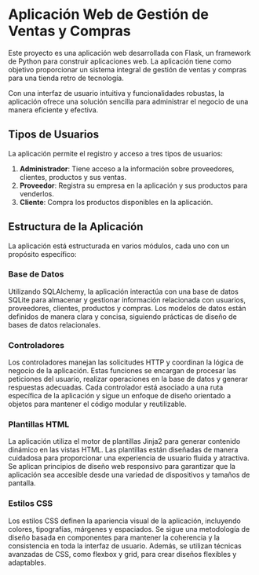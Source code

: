 # Aplicación Web de Gestión de Ventas y Compras

Este proyecto es una aplicación web desarrollada con Flask, un framework de Python para construir aplicaciones web. 
La aplicación tiene como objetivo proporcionar un sistema integral de gestión de ventas y compras para una tienda retro de tecnología.

Con una interfaz de usuario intuitiva y funcionalidades robustas, la aplicación ofrece una solución sencilla para administrar el negocio de una manera eficiente y efectiva.

## Tipos de Usuarios

La aplicación permite el registro y acceso a tres tipos de usuarios:

1. **Administrador**: Tiene acceso a la información sobre proveedores, clientes, productos y sus ventas.
2. **Proveedor**: Registra su empresa en la aplicación y sus productos para venderlos.
3. **Cliente**: Compra los productos disponibles en la aplicación.

## Estructura de la Aplicación

La aplicación está estructurada en varios módulos, cada uno con un propósito específico:

### Base de Datos

Utilizando SQLAlchemy, la aplicación interactúa con una base de datos SQLite para almacenar y gestionar información relacionada con usuarios, 
proveedores, clientes, productos y compras. Los modelos de datos están definidos de manera clara y concisa, siguiendo prácticas de diseño de bases de datos relacionales.

### Controladores

Los controladores manejan las solicitudes HTTP y coordinan la lógica de negocio de la aplicación. 
Estas funciones se encargan de procesar las peticiones del usuario, realizar operaciones en la base de datos y generar respuestas adecuadas. 
Cada controlador está asociado a una ruta específica de la aplicación y sigue un enfoque de diseño orientado a objetos para mantener el código modular y reutilizable.

### Plantillas HTML

La aplicación utiliza el motor de plantillas Jinja2 para generar contenido dinámico en las vistas HTML. 
Las plantillas están diseñadas de manera cuidadosa para proporcionar una experiencia de usuario fluida y atractiva. 
Se aplican principios de diseño web responsivo para garantizar que la aplicación sea accesible desde una variedad de dispositivos y tamaños de pantalla.

### Estilos CSS

Los estilos CSS definen la apariencia visual de la aplicación, incluyendo colores, tipografías, márgenes y espaciados. 
Se sigue una metodología de diseño basada en componentes para mantener la coherencia y la consistencia en toda la interfaz de usuario. 
Además, se utilizan técnicas avanzadas de CSS, como flexbox y grid, para crear diseños flexibles y adaptables.


